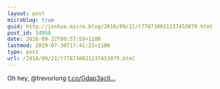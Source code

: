 ```yaml
---
layout: post
microblog: true
guid: http://joshua.micro.blog/2016/09/21/t778730021137453079.html
post_id: 34950
date: 2016-09-22T09:57:59+1100
lastmod: 2019-07-30T17:41:21+1100
type: post
url: /2016/09/21/t778730021137453079.html
---
```

Oh hey, @trevorlong [t.co/Gdap3aclI...](https://t.co/Gdap3aclIM)
